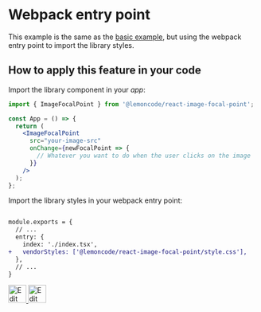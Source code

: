 # Webpack entry point

This example is the same as the [basic example](https://github.com/Lemoncode/react-image-focal-point/tree/main/examples/basic), but using the webpack entry point to import the library styles.

## How to apply this feature in your code

Import the library component in your _app_:

```jsx
import { ImageFocalPoint } from '@lemoncode/react-image-focal-point';

const App = () => {
  return (
    <ImageFocalPoint
      src="your-image-src"
      onChange={newFocalPoint => {
        // Whatever you want to do when the user clicks on the image
      }}
    />
  );
};
```

Import the library styles in your webpack entry point:

```diff

module.exports = {
  // ...
  entry: {
    index: './index.tsx',
+   vendorStyles: ['@lemoncode/react-image-focal-point/style.css'],
  },
  // ...
}

```

<a target="_blank" href="https://stackblitz.com/github/Lemoncode/react-image-focal-point/tree/main/examples/webpack-entry-point">
  <img
    src="https://developer.stackblitz.com/img/open_in_stackblitz.svg"
    alt="Edit on StackBlitz"
    title="Edit on StackBlitz"
    height="36"
  />
</a> <a target="_blank" href="https://codesandbox.io/s/github/Lemoncode/react-image-focal-point/tree/main/examples/webpack-entry-point">
  <img
    src="https://codesandbox.io/static/img/play-codesandbox.svg"
    alt="Edit on Codesandbox"
    title="Edit on Codesandbox"
    height="36"
    />
  </a>
